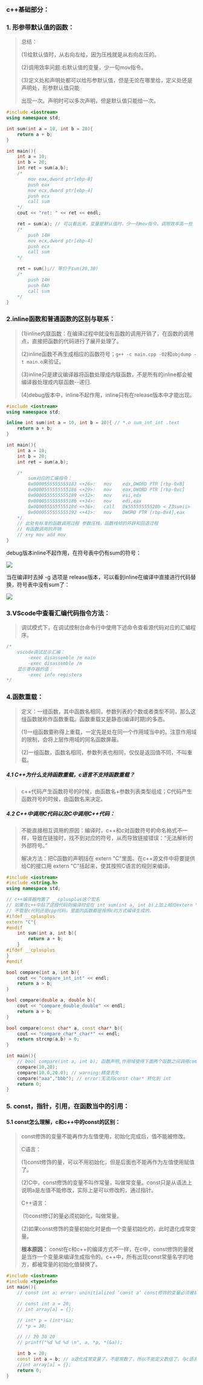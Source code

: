 ### c++基础部分：

### 1. 形参带默认值的函数：

> 总结：
>
> (1)给默认值时，从右向左给，因为压栈就是从右向左压的。
>
> (2)调用效率问题:右默认值的变量，少一句mov指令。
>
> (3)定义处和声明处都可以给形参默认值，但是无论在哪里给，定义处还是声明处，形参默认值只能
>
> 出现一次。声明时可以多次声明，但是默认值只能给一次。

```cpp
#include <iostream>
using namespace std;

int sum(int a = 10, int b = 20){
    return a + b;
}

int main(){
    int a = 10;
    int b = 20;
    int ret = sum(a,b);
    /*
        mov eax,dword ptr[ebp-8]
        push eax
        mov ecx,dword ptr[ebp-4]
        push ecx
        call sum
    */
    cout << "ret: " << ret << endl;

    ret = sum(a); // 可以看出来，变量是默认值时，少一句mov指令，调用效率高一些
    /*
        push 14H
        mov ecx,dword ptr[ebp-4]
        push ecx
        call sum
    */

    ret = sum();// 等价于sum(20,30)
    /*
        push 14H
        push 0Ah
        call sum
    */
}
```

### 2.inline函数和普通函数的区别与联系：

> (1)inline内联函数：在编译过程中就没有函数的调用开销了，在函数的调用点，直接把函数的代码进行了展开处理了。
>
> (2)inline函数不再生成相应的函数符号；`g++ -c main.cpp -O2`和`objdump -t main.o`来验证。
>
> (3)inline只是建议编译器将函数处理成内联函数，不是所有的inline都会被编译器处理成内联函数--递归.
>
> (4)debug版本中，inline不起作用，inline只有在release版本中才能出现。

```cpp
#include <iostream>
using namespace std;

inline int sum(int a = 10, int b = 20){ // *.o sum_int_int .text
    return a + b;
}

int main(){
    int a = 10;
    int b = 20;
    int ret = sum(a,b);

    /*
        sum对应的汇编指令：
        0x0000555555555183 <+26>:	mov    edx,DWORD PTR [rbp-0x8]
        0x0000555555555186 <+29>:	mov    eax,DWORD PTR [rbp-0xc]
        0x0000555555555189 <+32>:	mov    esi,edx
        0x000055555555518b <+34>:	mov    edi,eax
        0x000055555555518d <+36>:	call   0x55555555520b <_Z3sumii>
        0x0000555555555192 <+41>:	mov    DWORD PTR [rbp-0x4],eax
    */
    // 此处有标准的函数调用过程 参数压栈，函数栈帧的开辟和回退过程
    // 有函数调用的开销
    // x+y mov add mov 
}
```

debug版本inline不起作用，在符号表中仍有sum的符号：

![](./pic/8inline.png)

当在编译时去掉 -g 选项是 release版本，可以看到inline在编译中直接进行代码替换，符号表中没有sum了：

![](./pic/7inline.png)

### 3.VScode中查看汇编代码指令方法：

>调试模式下，在调试控制台命令行中使用下述命令查看源代码对应的汇编程序。

```cpp
/*
    vscode调试显示汇编：
        -exec disassemble /m main
        -exec disassemble /m 
    显示寄存器的值：
        -exec info registers
*/
```

### 4.函数重载：

> 定义：一组函数，其中函数名相同，参数列表的个数或者类型不同，那么这组函数就称作函数重载。函数重载又是静态(编译时期)的多态。
>
> (1)一组函数要称得上重载，一定先是处在同一个作用域当中的。注意作用域的限制，会将上层作用域的同名函数屏蔽。
>
> (2)一组函数，函数名相同，参数列表也相同，仅仅是返回值不同，不叫重载。

##### 4.1 C++为什么支持函数重载，c语言不支持函数重载？

> c++代码产生函数符号的时候，由函数名+参数列表类型组成；C代码产生函数符号的时候，由函数名来决定。

##### 4.2 C++中调用C代码以及C中调用C++代码：

> 不能直接相互调用的原因：编译时，c++和c对函数符号的命名格式不一样，导致在链接时，找不到对应的符号，从而导致链接错误：“无法解析的外部符号。”
>
> 解决方法：把C函数的声明括在 extern "C"里面。在c++源文件中将要提供给C的接口用 extern "C"括起来，使其按照C语言的规则来编译。

```cpp
#include <iostream>
#include <string.h>
using namespace std;

// c++编译器内置了 __cplusplus这个宏名
// 如果在c++中贴了这段代码则编译时会在 int sum(int a, int b)上加上相应extern "C"，那么函数的符号生成按c生成。
// 不管是c代码还是cpp代码，里面的函数都是按照c的方式编译生成的。
#ifdef __cplusplus
extern "C"{
#endif
    int sum(int a, int b){
        return a + b;
    }
#ifdef __cplusplus
}
#endif

bool compare(int a, int b){
    cout << "compare_int_int" << endl;
    return a > b;
}

bool compare(double a, double b){
    cout << "compare_double_double" << endl;
    return a > b;
}

bool compare(const char* a, const char* b){
    cout << "compare_char*_char*" << endl;
    return strcmp(a,b) > 0;
}

int main(){
    // bool compare(int a, int b); 函数声明,作用域使得下面两个函数之间调用compare_int_int函数了。
    compare(10,20);
    compare(10.0,20.0); // warning:精度丢失
    compare("aaa","bbb"); // error:无法将const char* 转化到 int 
    return 0;
}
```

### 5. const，指针，引用，在函数当中的引用：

#### 5.1 const怎么理解，c和c++中的const的区别：

> const修饰的变量不能再作为左值使用，初始化完成后，值不能被修改。
>
> C语言：
>
> ​	(1)const修饰的量，可以不用初始化，但是后面也不能再作为左值使用赋值了。
>
> ​	(2)C中，const修饰的变量不叫作常量，叫做常变量。const只是从语法上说明a是左值不能修改，实际上是可以修改的，通过指针。
>
> C++语言：
>
> ​	(1)const修订的量必须初始化，叫做常量。
>
> ​	(2)如果const修饰的变量初始化时是由一个变量初始化的，此时退化成常变量。
>
> **根本原因：** const在c和c++的编译方式不一样，在c中，const修饰的量就是当作一个变量来编译生成指令的。c++中，所有出现const常量名字的地方，都被常量的初始化值替换了。

```cpp
#include <iostream>
#include <typeinfo>
int main(){
    // const int a; error: uninitialized ‘const a’ const修饰的变量必须被初始化。

    // const int a = 20;
    // int array[a] = {};

    // int* p = (int*)&a;
    // *p = 30;

    // // 20 30 20
    // printf("%d %d %d \n", a, *p, *(&a));

    int b = 20;
    const int a = b; // a退化成常变量了，不是常数了，所以不能定义数组了，与c语言中一样。
    //int array[a] = {};
    return 0;
}
```



